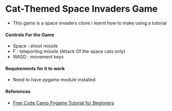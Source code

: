# Cat-Themed Space Invaders Game
- This game is a space invaders clone i learnt how to make using a tutorial

#### Controls For the Game
- Space : shoot missile
- F : teleporting missile (Attack Of the space cats only)
- WASD : movement keys

#### Requirements for it to work
- Need to have pygame module installed

#### References
- [Free Code Camp Pygame Tutorial for Beginners](https://youtu.be/FfWpgLFMI7w)
  

